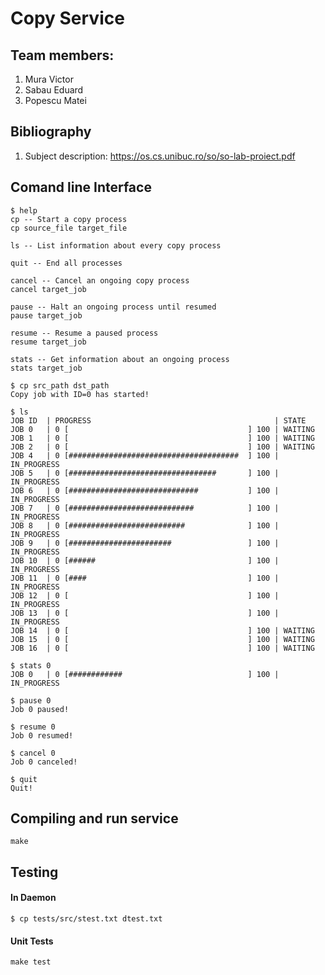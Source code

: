 # Copy Service

## Team members:
1. Mura Victor
2. Sabau Eduard
3. Popescu Matei


## Bibliography
1. Subject description:
    https://os.cs.unibuc.ro/so/so-lab-proiect.pdf

## Comand line Interface
```
$ help
cp -- Start a copy process
cp source_file target_file

ls -- List information about every copy process

quit -- End all processes

cancel -- Cancel an ongoing copy process
cancel target_job

pause -- Halt an ongoing process until resumed
pause target_job

resume -- Resume a paused process
resume target_job

stats -- Get information about an ongoing process
stats target_job
```

```
$ cp src_path dst_path
Copy job with ID=0 has started!
```

```
$ ls
JOB ID  | PROGRESS                                         | STATE
JOB 0   | 0 [                                        ] 100 | WAITING              
JOB 1   | 0 [                                        ] 100 | WAITING              
JOB 2   | 0 [                                        ] 100 | WAITING              
JOB 4   | 0 [######################################  ] 100 | IN_PROGRESS          
JOB 5   | 0 [#################################       ] 100 | IN_PROGRESS          
JOB 6   | 0 [#############################           ] 100 | IN_PROGRESS          
JOB 7   | 0 [############################            ] 100 | IN_PROGRESS          
JOB 8   | 0 [##########################              ] 100 | IN_PROGRESS          
JOB 9   | 0 [#######################                 ] 100 | IN_PROGRESS          
JOB 10  | 0 [######                                  ] 100 | IN_PROGRESS          
JOB 11  | 0 [####                                    ] 100 | IN_PROGRESS          
JOB 12  | 0 [                                        ] 100 | IN_PROGRESS          
JOB 13  | 0 [                                        ] 100 | IN_PROGRESS          
JOB 14  | 0 [                                        ] 100 | WAITING              
JOB 15  | 0 [                                        ] 100 | WAITING              
JOB 16  | 0 [                                        ] 100 | WAITING       
```

```
$ stats 0
JOB 0   | 0 [############                            ] 100 | IN_PROGRESS
```

```
$ pause 0
Job 0 paused!
```

```
$ resume 0
Job 0 resumed!
```

```
$ cancel 0
Job 0 canceled!
```

```
$ quit 
Quit!
```

## Compiling and run service
```
make
```


## Testing
#### In Daemon
```
$ cp tests/src/stest.txt dtest.txt
```
#### Unit Tests
```
make test
```